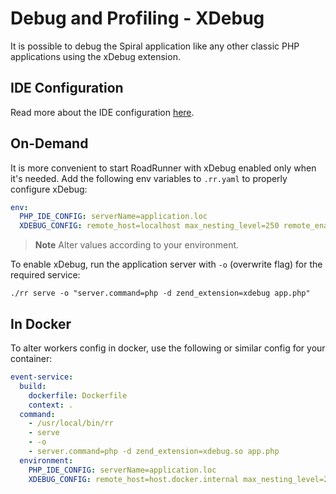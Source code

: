 # Debug and Profiling - XDebug

It is possible to debug the Spiral application like any other classic PHP applications using the xDebug extension.

## IDE Configuration

Read more about the IDE configuration [here](https://roadrunner.dev/docs/php-debugging).

## On-Demand

It is more convenient to start RoadRunner with xDebug enabled only when it's needed. Add the following env variables to
`.rr.yaml` to properly configure xDebug:

```yaml
env:
  PHP_IDE_CONFIG: serverName=application.loc
  XDEBUG_CONFIG: remote_host=localhost max_nesting_level=250 remote_enable=1 remote_connect_back=0 var_display_max_depth=5 idekey='PHPSTORM'
``` 

> **Note**
> Alter values according to your environment.

To enable xDebug, run the application server with `-o` (overwrite flag) for the required service:

```terminal
./rr serve -o "server.command=php -d zend_extension=xdebug app.php"
```

## In Docker

To alter workers config in docker, use the following or similar config for your container:

```yaml
event-service:
  build:
    dockerfile: Dockerfile
    context: .
  command:
    - /usr/local/bin/rr
    - serve
    - -o
    - server.command=php -d zend_extension=xdebug.so app.php
  environment:
    PHP_IDE_CONFIG: serverName=application.loc
    XDEBUG_CONFIG: remote_host=host.docker.internal max_nesting_level=250 remote_enable=1 remote_connect_back=0 var_display_max_depth=5 idekey='PHPSTORM'
```
